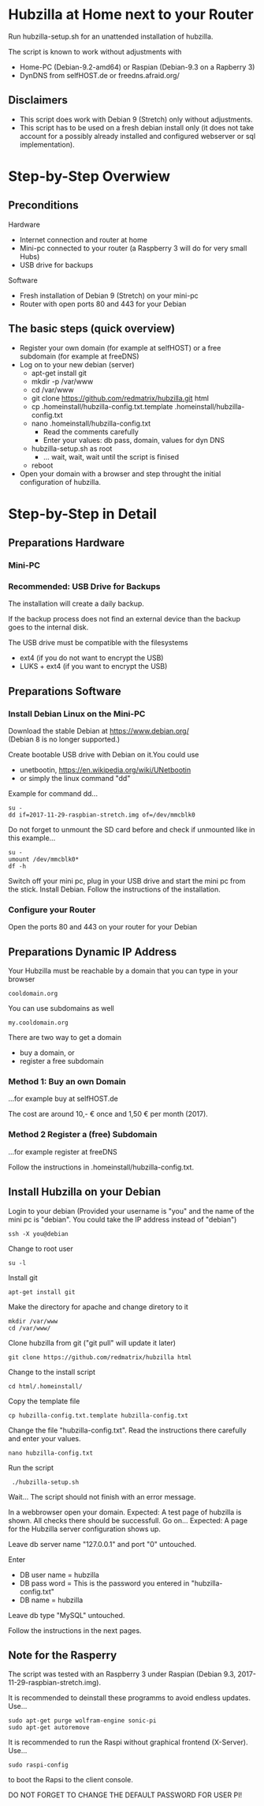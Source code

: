 # Hubzilla at Home next to your Router

Run hubzilla-setup.sh for an unattended installation of hubzilla.

The script is known to work without adjustments with

+ Home-PC (Debian-9.2-amd64) or Raspian (Debian-9.3 on a Rapberry 3)
+ DynDNS from selfHOST.de or freedns.afraid.org/

## Disclaimers

- This script does work with Debian 9 (Stretch) only without adjustments.
- This script has to be used on a fresh debian install only (it does not take account for a possibly already installed and configured webserver or sql implementation).

# Step-by-Step Overwiew

## Preconditions

Hardware

+ Internet connection and router at home
+ Mini-pc connected to your router (a Raspberry 3 will do for very small Hubs)
+ USB drive for backups

Software

+ Fresh installation of Debian 9 (Stretch) on your mini-pc
+ Router with open ports 80 and 443 for your Debian

## The basic steps (quick overview)

+ Register your own domain (for example at selfHOST) or a free subdomain (for example at freeDNS)
+ Log on to your new debian (server)
  - apt-get install git
  - mkdir -p /var/www
  - cd /var/www
  - git clone https://github.com/redmatrix/hubzilla.git html
  - cp .homeinstall/hubzilla-config.txt.template .homeinstall/hubzilla-config.txt
  - nano .homeinstall/hubzilla-config.txt
    - Read the comments carefully
    - Enter your values: db pass, domain, values for dyn DNS
  - hubzilla-setup.sh as root
    - ... wait, wait, wait until the script is finised
  - reboot
+ Open your domain with a browser and step throught the initial configuration of hubzilla.

# Step-by-Step in Detail

## Preparations Hardware

### Mini-PC

### Recommended: USB Drive for Backups

The installation will create a daily backup.

If the backup process does not find an external device than the backup goes to
the internal disk.

The USB drive must be compatible with the filesystems

- ext4 (if you do not want to encrypt the USB) 
- LUKS + ext4 (if you want to encrypt the USB) 

## Preparations Software

### Install Debian Linux on the Mini-PC

Download the stable Debian at https://www.debian.org/  
(Debian 8 is no longer supported.)

Create bootable USB drive with Debian on it.You could use

- unetbootin, https://en.wikipedia.org/wiki/UNetbootin
- or simply the linux command "dd"

Example for command dd...

    su -
    dd if=2017-11-29-raspbian-stretch.img of=/dev/mmcblk0

Do not forget to unmount the SD card before and check if unmounted like in this example...

    su -
    umount /dev/mmcblk0*
    df -h


Switch off your mini pc, plug in your USB drive and start the mini pc from the
stick. Install Debian. Follow the instructions of the installation.

### Configure your Router

Open the ports 80 and 443 on your router for your Debian

## Preparations Dynamic IP Address

Your Hubzilla must be reachable by a domain that you can type in your browser

    cooldomain.org

You can use subdomains as well

    my.cooldomain.org

There are two way to get a domain

- buy a domain, or
- register a free subdomain

### Method 1: Buy an own Domain 

...for example buy at selfHOST.de  

The cost are around 10,- € once and 1,50 € per month (2017).

### Method 2 Register a (free) Subdomain

...for example register at freeDNS

Follow the instructions in .homeinstall/hubzilla-config.txt.  


## Install Hubzilla on your Debian

Login to your debian
(Provided your username is "you" and the name of the mini pc is "debian". You
could take the IP address instead of "debian")

    ssh -X you@debian

Change to root user

    su -l

Install git

    apt-get install git

Make the directory for apache and change diretory to it

    mkdir /var/www
    cd /var/www/

Clone hubzilla from git ("git pull" will update it later)

    git clone https://github.com/redmatrix/hubzilla html

Change to the install script

    cd html/.homeinstall/
    
Copy the template file
    
    cp hubzilla-config.txt.template hubzilla-config.txt

Change the file "hubzilla-config.txt". Read the instructions there carefully and enter your values.

    nano hubzilla-config.txt

Run the script

     ./hubzilla-setup.sh

Wait... The script should not finish with an error message.

In a webbrowser open your domain.
Expected: A test page of hubzilla is shown. All checks there should be
successfull. Go on...
Expected: A page for the Hubzilla server configuration shows up.

Leave db server name "127.0.0.1" and port "0" untouched.

Enter

- DB user name = hubzilla
- DB pass word = This is the password you entered in "hubzilla-config.txt"
- DB name = hubzilla

Leave db type "MySQL" untouched.

Follow the instructions in the next pages.

## Note for the Rasperry 

The script was tested with an Raspberry 3 under Raspian (Debian 9.3, 2017-11-29-raspbian-stretch.img).

It is recommended to deinstall these programms to avoid endless updates. Use...

    sudo apt-get purge wolfram-engine sonic-pi
    sudo apt-get autoremove

It is recommended to run the Raspi without graphical frontend (X-Server). Use...

    sudo raspi-config

to boot the Rapsi to the client console.

DO NOT FORGET TO CHANGE THE DEFAULT PASSWORD FOR USER PI!


